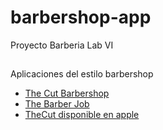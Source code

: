 # barbershop-app
Proyecto Barberia Lab VI

##
Aplicaciones del estilo barbershop
- [The Cut Barbershop](https://play.google.com/store/apps/details?id=mobi.barberly.thecut&hl=es_AR)
- [The Barber Job](https://play.google.com/store/search?q=the%20barber%20job&c=apps&hl=es_AR)
- [TheCut disponible en apple](https://apps.apple.com/us/app/thecut-barbershop-booking/id1101408626?mt=8)
